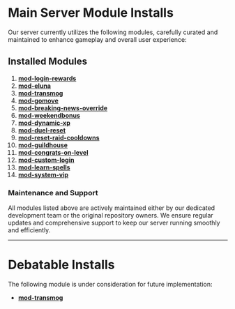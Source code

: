 # Main Server Module Installs

Our server currently utilizes the following modules, carefully curated and maintained to enhance gameplay and overall user experience:

## Installed Modules
1. **[mod-login-rewards](https://github.com/WoTLKAcoreDevelopment/mod-login-rewards)**
2. **[mod-eluna](https://github.com/WoTLKAcoreDevelopment/mod-eluna)**
3. **[mod-transmog](https://github.com/WoTLKAcoreDevelopment/mod-transmog)**
4. **[mod-gomove](https://github.com/WoTLKAcoreDevelopment/mod-gomove)**
5. **[mod-breaking-news-override](https://github.com/WoTLKAcoreDevelopment/mod-breaking-news-override)**
6. **[mod-weekendbonus](https://github.com/WoTLKAcoreDevelopment/mod-weekendbonus)**
7. **[mod-dynamic-xp](https://github.com/WoTLKAcoreDevelopment/mod-dynamic-xp)**
8. **[mod-duel-reset](https://github.com/WoTLKAcoreDevelopment/mod-duel-reset)**
9. **[mod-reset-raid-cooldowns](https://github.com/WoTLKAcoreDevelopment/mod-reset-raid-cooldowns)**
10. **[mod-guildhouse](https://github.com/WoTLKAcoreDevelopment/mod-guildhouse)**
11. **[mod-congrats-on-level](https://github.com/WoTLKAcoreDevelopment/mod-congrats-on-level)**
12. **[mod-custom-login](https://github.com/WoTLKAcoreDevelopment/mod-custom-login)**
13. **[mod-learn-spells](https://github.com/WoTLKAcoreDevelopment/mod-learn-spells)**
14. **[mod-system-vip](https://github.com/azerothcore/mod-system-vip)**

### Maintenance and Support
All modules listed above are actively maintained either by our dedicated development team or the original repository owners. We ensure regular updates and comprehensive support to keep our server running smoothly and efficiently.

---

# Debatable Installs
The following module is under consideration for future implementation:

- **[mod-transmog](https://github.com/WoTLKAcoreDevelopment/mod-transmog.git)**
